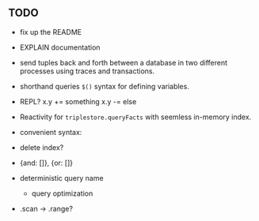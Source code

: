 ## TODO

- fix up the README
- EXPLAIN documentation


- send tuples back and forth between a database in two different processes using traces and transactions.
- shorthand queries `$()` syntax for defining variables.
- REPL?
	x.y += something
	x.y -= else


- Reactivity for `triplestore.queryFacts` with seemless in-memory index.

- convenient syntax:
- delete index?
- {and: []}, {or: []}

- deterministic query name
	- query optimization

- .scan -> .range?